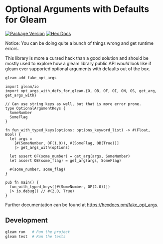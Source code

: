 # Optional Arguments with Defaults for Gleam

[![Package Version](https://img.shields.io/hexpm/v/fake_opt_args)](https://hex.pm/packages/fake_opt_args)
[![Hex Docs](https://img.shields.io/badge/hex-docs-ffaff3)](https://hexdocs.pm/fake_opt_args/)

Notice: You can be doing quite a bunch of things wrong and get runtime errors.

This library is more a cursed hack than a good solution and should be mostly
used to explore how a gleam library public API _would_ look like if gleam
ever supported optional arguments with defaults out of the box.

```shell
gleam add fake_opt_args
```

```gleam
import gleam/io
import opt_args_with_defs_for_gleam.{O, OB, OF, OI, ON, OS, get_arg, get_args_with}

// Can use string keys as well, but that is more error prone.
type OptionalArgumentKeys {
  SomeNumber
  SomeFlag
}

fn fun_with_typed_keys(options: options_keyword_list) -> #(Float, Bool) {
  let args =
    [#(SomeNumber, OF(1.0)), #(SomeFlag, OB(True))]
    |> get_args_with(options)

  let assert OF(some_number) = get_arg(args, SomeNumber)
  let assert OB(some_flag) = get_arg(args, SomeFlag)

  #(some_number, some_flag)
}

pub fn main() {
  fun_with_typed_keys([#(SomeNumber, OF(2.0))])
  |> io.debug() // #(2.0, True)
}
```

Further documentation can be found at <https://hexdocs.pm/fake_opt_args>.

## Development

```sh
gleam run   # Run the project
gleam test  # Run the tests
```

